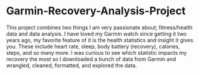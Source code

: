 # Garmin-Recovery-Analysis-Project
This project combines two things I am very passionate about; fitness/health data and data analysis. I have loved my Garmin watch since getting it two years ago, my favorite feature of it is the health statistics and insight it gives you. These include heart rate, sleep, body battery (recovery), calories, steps, and so many more. I was curious to see which statistic impacts my recovery the most so I downloaded a bunch of data from Garmin and wrangled, cleaned, formatted, and explored the data. 
